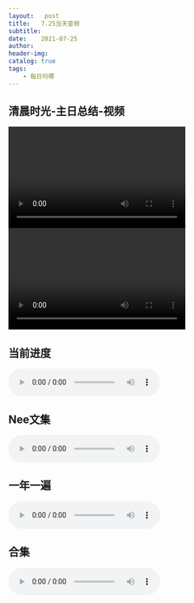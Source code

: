 ```yaml
---
layout:   post
title:   7.25当天音频
subtitle:  
date:    2021-07-25
author:   
header-img: 
catalog: true
tags:
    - 每日吗哪
---
```


## 清晨时光-主日总结-视频

<p>
    <video width="350" height="200" controls>
    <source src="\video\主日话语\二一年春季第八篇_01.mp4" type="video/mp4">
</video>
<video width="350" height="200" controls>
    <source src="\video\主日话语\二一年春季第八篇_02.mp4" type="video/mp4">
</video>
</p>

## 当前进度
<p>
    <audio controls="">
    <source src="\music\当前进度\21-07-25-士四经及注.mp3" type="audio/mpeg">7.24日进度
    </audio>
</p>

## Nee文集
<p>
    <audio controls="">
    <source src="\music\Nee文集\21-07-25-文 · 荣耀的教会 第五章（五）.mp3" type="audio/mpeg">7.24日Nee文集
    </audio>
</p>

## 一年一遍
<p>
    <audio controls="">
    <source src="\music\一年一遍\21-07-25-一年一遍7月21日.mp3" type="audio/mpeg">7.24日一年一遍
    </audio>
</p>

## 合集
<p>
    <audio controls="">
    <source src="\music\合辑\21-07-25-合集7.25.mp3" type="audio/mpeg">7.24日合集
    </audio>
</p>